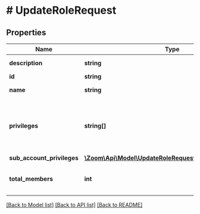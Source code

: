 # # UpdateRoleRequest

## Properties

Name | Type | Description | Notes
------------ | ------------- | ------------- | -------------
**description** | **string** | Description of the role. | [optional]
**id** | **string** | Role Id. | [optional]
**name** | **string** | Name of the role. | [optional]
**privileges** | **string[]** | Privileges assigned to the role. Can be one or a combination of [these permissions](https://marketplace.zoom.us/docs/api-reference/other-references/privileges). | [optional]
**sub_account_privileges** | [**\Zoom\Api\Model\UpdateRoleRequestSubAccountPrivileges**](UpdateRoleRequestSubAccountPrivileges.md) |  | [optional]
**total_members** | **int** | Total members assigned to that role. | [optional]

[[Back to Model list]](../../README.md#models) [[Back to API list]](../../README.md#endpoints) [[Back to README]](../../README.md)

